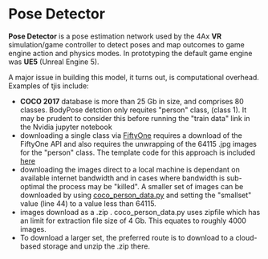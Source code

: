 # Pose Detector

__Pose Detector__ is a pose estimation network used by the 4Ax __VR__ simulation/game controller to detect poses and map outcomes to game engine action and 
physics modes. In prototyping the default game engine was __UE5__ (Unreal Engine 5).

A major issue in building this model, it turns out, is computational overhead. Examples of tjis include:
* __COCO 2017__ database is more than 25 Gb in size, and comprises 80 classes. BodyPose detction only requites "person" class, (class 1). It may be prudent
  to consider this before running the "train data" link in the Nvidia jupyter notebook
* downloading a single class via [FiftyOne](https://docs.voxel51.com/user_guide/dataset_zoo/datasets.html) requires a download of the FiftyOne API and also
  requires the unwrapping of the 64115 .jpg images for the "person" class. The template code for this approach is included [here](https://github.com/4Ax-Technologies/pose_detector1/blob/unpickme-patch-1/FiftyOne_download.py)
* downloading the images direct to a local machine is dependant on available internet bandwidth and in cases where bandwidth is sub-optimal the process may be
  "killed". A smaller set of images can be downloaded by using [coco_person_data.py](https://github.com/4Ax-Technologies/pose_detector1/blob/unpickme-patch-1/coco_person_data.py)
  and setting the "smallset" value (line 44) to a value less than 64115.
* images download as a .zip . coco_person_data.py uses zipfile which has an limit for extraction file size of 4 Gb. This equates to roughly 4000 images.
* To download a larger set, the preferred route is to download to a cloud-based storage and unzip the .zip there.
